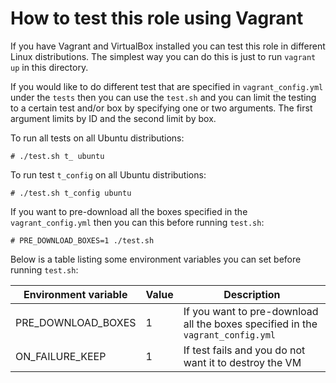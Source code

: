 # How to test this role using Vagrant

If you have Vagrant and VirtualBox installed you can test this role in different Linux distributions.
The simplest way you can do this is just to run `vagrant up` in this directory.

If you would like to do different test that are specified in `vagrant_config.yml` under the `tests` then you can use the `test.sh` and you can limit the testing to a
certain test and/or box by specifying one or two arguments. The first argument limits by ID and the second limit by box.

To run all tests on all Ubuntu distributions:

```console
# ./test.sh t_ ubuntu
```

To run test `t_config` on all Ubuntu distributions:

```console
# ./test.sh t_config ubuntu
```

If you want to pre-download all the boxes specified in the `vagrant_config.yml` then you can this before running `test.sh`:

```console
# PRE_DOWNLOAD_BOXES=1 ./test.sh
```

Below is a table listing some environment variables you can set before running `test.sh`:

| Environment variable | Value | Description |
| --- | --- | --- |
| PRE_DOWNLOAD_BOXES | 1 | If you want to pre-download all the boxes specified in the `vagrant_config.yml` |
| ON_FAILURE_KEEP | 1 | If test fails and you do not want it to destroy the VM |

